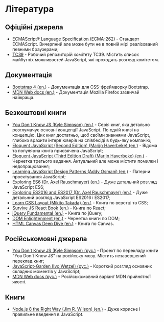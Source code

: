 # Література

## Офіційні джерела
- [ECMAScript® Language Specification (ECMA-262)](https://www.ecma-international.org/ecma-262/) - Стандарт ECMAScript. Вичерпний але може бути не в повній мірі реалізований певними браузерами;
- [TC39](https://github.com/tc39/ecma262) - Робочий репозиторій комітету TC39. Містить список майбутніх можливостей JavaScript, які проходять розгляд комітетом.

## Документація
- [Bootstrap 4 (en.)](https://getbootstrap.com/) - Документація для CSS-фреймворку Bootstrap.
- [MDN Web docs (en.)](https://developer.mozilla.org/en-US/docs/Web/JavaScript/Guide/Introduction) - Документація Mozilla Firefox зазвичай найкраща.

## Безкоштовні книги
- [You Don't Know JS (Kyle Simpson) (en.)](https://github.com/getify/You-Dont-Know-JS) - Серія книг, яка детально розтлумачує основні концепції JavaScript. По одній книзі на концепцію. Цих книг достатньо, щоб своїми знаннями JavaScript, глибоко вразити інтерв'юверів на співбесіді в будь-яку компанію;
- [Eloquent JavaScript (Second Edition) (Marijn Haverbeke) (en.)](https://eloquentjavascript.net/) - Відома та популярна книга присвячена JavaScript;
- [Eloquent JavaScript (Third Edition Draft) (Marijn Haverbeke) (en.)](https://eloquentjavascript.net/3rd_edition/) - Чернетка третього видання. Актуальний але може містити помилки і недопрацювання;
- [Learning JavaScript Design Patterns (Addy Osmani) (en.)](https://addyosmani.com/resources/essentialjsdesignpatterns/book/) - Патерни проектування JavaScript;
- [Exploring ES6 (Dr. Axel Rauschmayer) (en.)](http://exploringjs.com/es6/index.html) - Дуже детальний розгляд JavaScript ES6;
- [Exploring ES2016 and ES2017 (Dr. Axel Rauschmayer) (en.)](http://exploringjs.com/es2016-es2017/index.html) - Дуже детальний розгляд JavaScript ES2016 і ES2017;
- [Learn CSS Layout (Mikito Takada) (en.)](http://book.mixu.net/css/single-page.html) - Книга по верстці та CSS;
- [Survive JS React Book (en.)](https://survivejs.com/react/introduction/) - Книга по React;
- [jQuery Fundamental (en.)](http://jqfundamentals.com/) - Книга по jQuery;
- [DOM Enlightenment (en.)](http://domenlightenment.com/) - Чернетка книги по DOM;
- [HTML Canvas Deep Dive (en.)](https://joshondesign.com/p/books/canvasdeepdive/toc.html) - Книга по Canvas.

## Російськомовні джерела
- [You Don't Know JS (Kyle Simpson) (рус.)](https://github.com/azat-io/you-dont-know-js-ru) - Проект по перекладу книги "You Don't Know JS" на російську мову. Містить незавершений переклад книг;
- [JavaScript-Garden (Ivo Wetzel) (рус.)](http://bonsaiden.github.io/JavaScript-Garden/ru/) - Короткий розгляд основних складних моментів у JavaScript;
- [MDN Web docs (рус.)](https://developer.mozilla.org/ru/docs/Web/JavaScript/Guide/%D0%92%D0%B2%D0%B5%D0%B4%D0%B5%D0%BD%D0%B8%D0%B5_%D0%B2_JavaScript) - Російськомовний варіант MDN прийнятної якості.

## Книги
- [Node.js 8 the Right Way (Jim R. Wilson) (en.)](https://pragprog.com/book/jwnode2/node-js-8-the-right-way) - Дуже корисне і правильне введення в JavaScript.

